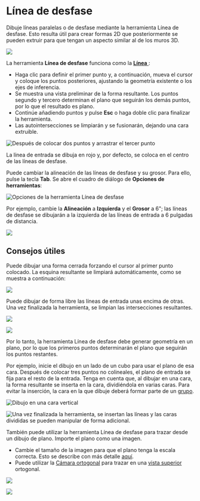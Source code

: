 # Línea de desfase

Dibuje líneas paralelas o de desfase mediante la herramienta Línea de desfase. Esto resulta útil para crear formas 2D que posteriormente se pueden extruir para que tengan un aspecto similar al de los muros 3D.

![](../.gitbook/assets/image%20%283%29.png)

La herramienta **Línea de desfase** funciona como la [**Línea** ](https://windows.help.formit.autodesk.com/tool-library/line-tool):

* Haga clic para definir el primer punto y, a continuación, mueva el cursor y coloque los puntos posteriores, ajustando la geometría existente o los ejes de inferencia.
* Se muestra una vista preliminar de la forma resultante. Los puntos segundo y tercero determinan el plano que seguirán los demás puntos, por lo que el resultado es plano.
* Continúe añadiendo puntos y pulse **Esc** o haga doble clic para finalizar la herramienta.
* Las autointersecciones se limpiarán y se fusionarán, dejando una cara extruible.

![Después de colocar dos puntos y arrastrar el tercer punto](../.gitbook/assets/walls1.png)

La línea de entrada se dibuja en rojo y, por defecto, se coloca en el centro de las líneas de desfase.

Puede cambiar la alineación de las líneas de desfase y su grosor. Para ello, pulse la tecla **Tab**. Se abre el cuadro de diálogo de **Opciones de herramientas**:

![Opciones de la herramienta Línea de desfase](../.gitbook/assets/walls2.png)

Por ejemplo, cambie la **Alineación** a **Izquierda** y el **Grosor** a 6"; las líneas de desfase se dibujarán a la izquierda de las líneas de entrada a 6 pulgadas de distancia.

![](../.gitbook/assets/walls3.png)

## Consejos útiles

Puede dibujar una forma cerrada forzando el cursor al primer punto colocado. La esquina resultante se limpiará automáticamente, como se muestra a continuación:

![](../.gitbook/assets/walls4.png)

Puede dibujar de forma libre las líneas de entrada unas encima de otras. Una vez finalizada la herramienta, se limpian las intersecciones resultantes.

![](../.gitbook/assets/walls5.png)

![](../.gitbook/assets/walls6.png)

Por lo tanto, la herramienta Línea de desfase debe generar geometría en un plano, por lo que los primeros puntos determinarán el plano que seguirán los puntos restantes.

Por ejemplo, inicie el dibujo en un lado de un cubo para usar el plano de esa cara. Después de colocar tres puntos no colineales, el plano de entrada se fija para el resto de la entrada. Tenga en cuenta que, al dibujar en una cara, la forma resultante se inserta en la cara, dividiéndola en varias caras. Para evitar la inserción, la cara en la que dibuje deberá formar parte de un [grupo](https://windows.help.formit.autodesk.com/tool-library/groups).

![Dibujo en una cara vertical](../.gitbook/assets/walls7.png)

![Una vez finalizada la herramienta, se insertan las líneas y las caras divididas se pueden manipular de forma adicional.](../.gitbook/assets/walls8.png)

También puede utilizar la herramienta Línea de desfase para trazar desde un dibujo de plano. Importe el plano como una imagen.

* Cambie el tamaño de la imagen para que el plano tenga la escala correcta. Esto se describe con más detalle [aquí](https://windows.help.formit.autodesk.com/building-the-farnsworth-house/work-with-images-and-the-ground-plane). 
* Puede utilizar la [Cámara ortogonal](orthographic-camera.md) para trazar en una [vista superior](orthographic-views.md) ortogonal.

![](../.gitbook/assets/walls9.png)

![](../.gitbook/assets/walls10.png)



